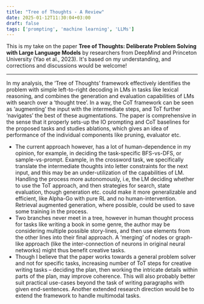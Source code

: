 ```yaml
---
title: "Tree of Thoughts - A Review"
date: 2025-01-12T11:30:04+03:00
draft: false
tags: ['prompting', 'machine learning', 'LLMs']
---
```


This is my take on the paper **Tree of Thoughts: Deliberate Problem Solving with Large Language Models** by researchers from DeepMind and Princeton University (Yao et al., 2023). It's based on my understanding, and corrections and discussions would be welcome!
_____________________

In my analysis, the ‘Tree of Thoughts’ framework effectively identifies the problem with simple left-to-right decoding in LMs in tasks like lexical reasoning, and combines the generation and evaluation capabilities of LMs with search over a ‘thought tree’. In a way, the CoT framework can be seen as ‘augmenting’ the input with the intermediate steps, and ToT further ‘navigates’ the best of these augmentations. The paper is comprehensive in the sense that it properly sets-up the IO prompting and CoT baselines for the proposed tasks and studies ablations, which gives an idea of performance of the individual components like pruning, evaluator etc.
- The current approach however, has a lot of human-dependence in my opinion, for example, in deciding the task-specific BFS-vs-DFS, or sample-vs-prompt. Example, in the crossword task, we specifically translate the intermediate thoughts into letter constraints for the next input, and this may be an under-utilization of the capabilities of LM. 
Handling the process more autonomously, i.e, the LM deciding whether to use the ToT approach, and then strategies for search, state evaluation, though generation etc. could make it more generalizable and efficient, like Alpha-Go with pure RL and no human-intervention. Retrieval augmented generation, where possible, could be used to save some training in the process.
- Two branches never meet in a tree, however in human thought process for tasks like writing a book in some genre, the author may be considering multiple possible story-lines, and then use elements from the other lines into their final approach. A ‘merging’ of nodes or graph-like approach (like the inter-connection of neurons in original neural networks) might thus benefit creative tasks.
- Though I believe that the paper works towards a general problem solver and not for specific tasks, increasing number of ToT steps for creative writing tasks – deciding the plan, then working the intricate details within parts of the plan, may improve coherence. This will also probably better suit practical use-cases beyond the task of writing paragraphs with given end-sentences.
Another extended research direction would be to extend the framework to handle multimodal tasks.